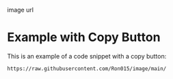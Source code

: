 image url
# Example with Copy Button

This is an example of a code snippet with a copy button:

```txt
https://raw.githubusercontent.com/Ron015/image/main/
```
